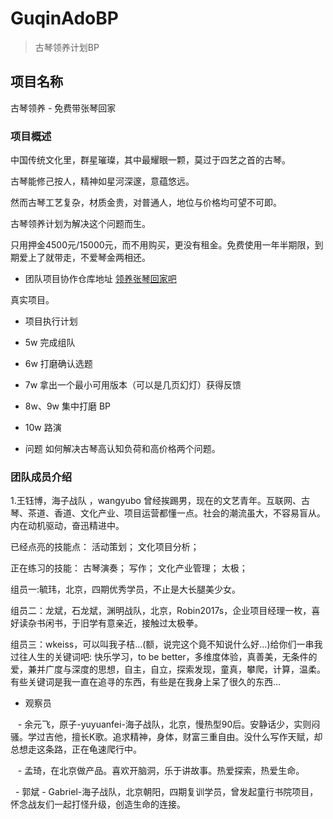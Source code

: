 # GuqinAdoBP
> 古琴领养计划BP

## 项目名称
古琴领养 - 免费带张琴回家

### 项目概述

中国传统文化里，群星璀璨，其中最耀眼一颗，莫过于四艺之首的古琴。

古琴能修己按人，精神如星河深邃，意蕴悠远。

然而古琴工艺复杂，材质金贵，对普通人，地位与价格均可望不可即。

古琴领养计划为解决这个问题而生。

只用押金4500元/15000元，而不用购买，更没有租金。免费使用一年半期限，到期爱上了就带走，不爱琴金两相还。


- 团队项目协作仓库地址 [领养张琴回家吧](https://github.com/nanshanqinshe/GuqinAdoBP)  



真实项目。

- 项目执行计划

- 5w 完成组队
- 6w 打磨确认选题
- 7w 拿出一个最小可用版本（可以是几页幻灯）获得反馈
- 8w、9w 集中打磨 BP
- 10w 路演

- 问题
如何解决古琴高认知负荷和高价格两个问题。

### 团队成员介绍

1.王钰博，海子战队 ，wangyubo 
曾经挨踢男，现在的文艺青年。互联网、古琴、茶道、香道、文化产业、项目运营都懂一点。社会的潮流虽大，不容易盲从。内在动机驱动，奋迅精进中。

已经点亮的技能点：
活动策划； 文化项目分析；

正在练习的技能：
古琴演奏； 写作； 文化产业管理； 太极；


组员一:毓玮，北京，四期优秀学员，不止是大长腿美少女。

组员二：龙斌，石龙斌，渊明战队，北京，Robin2017s，企业项目经理一枚，喜好读杂书闲书，于旧学有意亲近，接触过太极拳。

组员三：wkeiss，可以叫我子桔…(额，说完这个竟不知说什么好…)给你们一串我过往人生的关键词吧:
快乐学习，to be better，多维度体验，真善美，无条件的爱，兼并广度与深度的思想，自主，自立，探索发现，童真，攀爬，计算，温柔。有些关键词是我一直在追寻的东西，有些是在我身上呆了很久的东西…
   
- 观察员

    - 余元飞，原子-yuyuanfei-海子战队，北京，慢热型90后。安静话少，实则闷骚。学过吉他，擅长K歌。追求精神，身体，财富三重自由。没什么写作天赋，却总想走这条路，正在龟速爬行中。
    
    - 孟琦，在北京做产品。喜欢开脑洞，乐于讲故事。热爱探索，热爱生命。
    
    - 郭斌 - Gabriel-海子战队，北京朝阳，四期复训学员，曾发起童行书院项目，怀念战友们一起打怪升级，创造生命的连接。  

    


  

